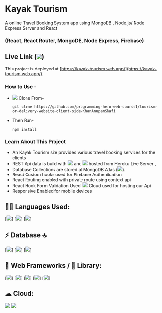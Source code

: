 # Kayak Tourism

A online Travel Booking System app using MongoDB , Node.js/ Node Express Server and React

### (React, React Router, MongoDB, Node Express, Firebase)

## Live Link (<img src="https://img.shields.io/badge/firebase-ffca28?style=for-the-badge&logo=firebase&logoColor=black" />)

This project is deployed at [https://kayak-tourism.web.app/](https://kayak-tourism.web.app/).

### How to Use -

- <img src="https://img.shields.io/badge/Git-F05032?style=for-the-badge&logo=git&logoColor=white" /> Clone From-

  ```
  git clone https://github.com/programming-hero-web-course1/tourism-or-delivery-website-client-side-KhanAnupamShafi
  ```

- Then Run-

  ```
  npm install
  ```

### Learn About This Project

- An Kayak Tourism site provides various travel booking services for the clients
- REST Api data is build with <img src="https://img.shields.io/badge/Node.js-339933?style=for-the-badge&logo=nodedotjs&logoColor=white" /> and <img src="https://img.shields.io/badge/Express.js-000000?style=for-the-badge&logo=express&logoColor=white"/> hosted from Heroku Live Server ,
- Database Collections are stored at MongoDB Atlas (<img src="https://img.shields.io/badge/MongoDB-4EA94B?style=for-the-badge&logo=mongodb&logoColor=white"/>).
- React Custom hooks used for Firebase Authentication
- React Routing enabled with private route using context api
- React Hook Form Validation Used, <img src="https://img.shields.io/badge/Heroku-430098?style=for-the-badge&logo=heroku&logoColor=white" /> Cloud used for hosting our Api
- Responsive Enabled for mobile devices

## 👩‍💻 Languages Used:

[<img src="https://img.shields.io/badge/HTML5-E34F26?style=for-the-badge&logo=html5&logoColor=white"/>]
[<img src="https://img.shields.io/badge/CSS3-1572B6?style=for-the-badge&logo=css3&logoColor=white"/>]
[<img src="https://img.shields.io/badge/JavaScript-323330?style=for-the-badge&logo=javascript&logoColor=F7DF1"/>]

## ⚡ Database 🔝

[<img src="https://img.shields.io/badge/MongoDB-4EA94B?style=for-the-badge&logo=mongodb&logoColor=white"/>]
[<img src="https://img.shields.io/badge/Node.js-339933?style=for-the-badge&logo=nodedotjs&logoColor=white" />]
[<img src="https://img.shields.io/badge/Express.js-000000?style=for-the-badge&logo=express&logoColor=white"/>]

## 🚀 Web Frameworks / 📱 Library:

[<img src="https://img.shields.io/badge/React-20232A?style=for-the-badge&logo=react&logoColor=61DAFB" />]
[<img src="https://img.shields.io/badge/Material--UI-0081CB?style=for-the-badge&logo=material-ui&logoColor=white" />]
[<img src="https://img.shields.io/badge/Bootstrap-563D7C?style=for-the-badge&logo=bootstrap&logoColor=white" />]
[<img src="https://img.shields.io/badge/React_Router-CA4245?style=for-the-badge&logo=react-router&logoColor=white" />]
[<img src="https://img.shields.io/badge/npm-CB3837?style=for-the-badge&logo=npm&logoColor=white"/>]

## ☁ Cloud:

<img src="https://img.shields.io/badge/firebase-ffca28?style=for-the-badge&logo=firebase&logoColor=black" />
<img src="https://img.shields.io/badge/Heroku-430098?style=for-the-badge&logo=heroku&logoColor=white" />
